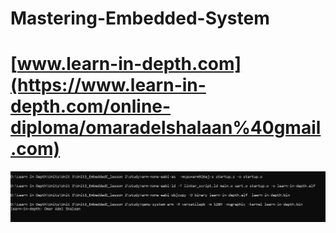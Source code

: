 # Mastering-Embedded-System
# [www.learn-in-depth.com](https://www.learn-in-depth.com/online-diploma/omaradelshalaan%40gmail.com)
   
 ![](https://github.com/OmarAdelShalaan/Mastering-Embedded-System/blob/main/First%20Term/Embedded%20C%20Course/Embedded%20C%20lesson%202/learn-in-depth%20omar%20adel%20shalaan.jpg)


